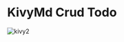 # KivyMd Crud Todo
![kivy2](https://user-images.githubusercontent.com/52072811/219348432-52db1906-97e0-465a-b34e-7f8b9fa4af9f.png)
